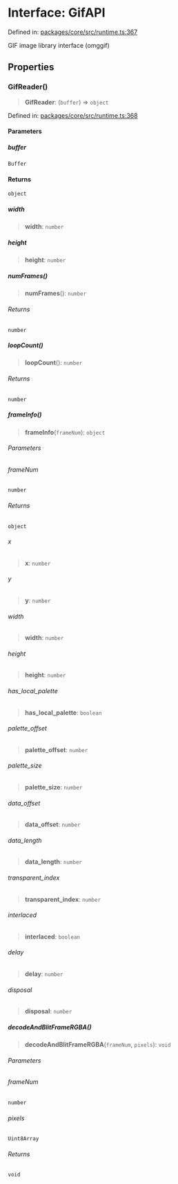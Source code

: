 # Interface: GifAPI

Defined in: [packages/core/src/runtime.ts:367](https://github.com/vdeantoni/unblessed/blob/alpha/packages/core/src/runtime.ts#L367)

GIF image library interface (omggif)

## Properties

### GifReader()

> **GifReader**: (`buffer`) => `object`

Defined in: [packages/core/src/runtime.ts:368](https://github.com/vdeantoni/unblessed/blob/alpha/packages/core/src/runtime.ts#L368)

#### Parameters

##### buffer

`Buffer`

#### Returns

`object`

##### width

> **width**: `number`

##### height

> **height**: `number`

##### numFrames()

> **numFrames**(): `number`

###### Returns

`number`

##### loopCount()

> **loopCount**(): `number`

###### Returns

`number`

##### frameInfo()

> **frameInfo**(`frameNum`): `object`

###### Parameters

###### frameNum

`number`

###### Returns

`object`

###### x

> **x**: `number`

###### y

> **y**: `number`

###### width

> **width**: `number`

###### height

> **height**: `number`

###### has\_local\_palette

> **has\_local\_palette**: `boolean`

###### palette\_offset

> **palette\_offset**: `number`

###### palette\_size

> **palette\_size**: `number`

###### data\_offset

> **data\_offset**: `number`

###### data\_length

> **data\_length**: `number`

###### transparent\_index

> **transparent\_index**: `number`

###### interlaced

> **interlaced**: `boolean`

###### delay

> **delay**: `number`

###### disposal

> **disposal**: `number`

##### decodeAndBlitFrameRGBA()

> **decodeAndBlitFrameRGBA**(`frameNum`, `pixels`): `void`

###### Parameters

###### frameNum

`number`

###### pixels

`Uint8Array`

###### Returns

`void`
